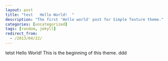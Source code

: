 ```yaml
---
layout: post
title: "test   Hello World!  "
description: "The first 'Hello world' post for Simple Texture theme."
categories: [uncategorized]
tags: [random, jekyll]
redirect_from:
  - /2013/04/22/
---
```


tetst 
Hello World! This is the beginning of this theme.
ddd

